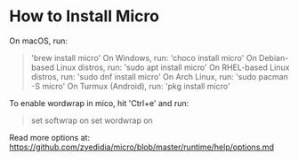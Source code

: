# How to Install Micro

On macOS, run:
> 'brew install micro'
On Windows, run:
> 'choco install micro'
On Debian-based Linux distros, run:
> 'sudo apt install micro'
On RHEL-based Linux distros, run:
> 'sudo dnf install micro'
On Arch Linux, run:
> 'sudo pacman -S micro'
On Turmux (Android), run:
> 'pkg install micro'

To enable wordwrap in mico, hit 'Ctrl+e' and run:
> set softwrap on
> set wordwrap on

Read more options at: https://github.com/zyedidia/micro/blob/master/runtime/help/options.md
